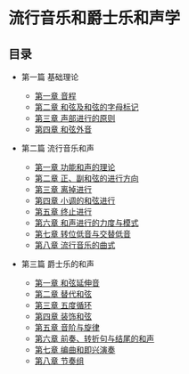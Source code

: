 # 流行音乐和爵士乐和声学

## 目录

- 第一篇 基础理论
  - [第一章 音程](chapter1-1.md)
  - [第二章 和弦及和弦的字母标记](chapter1-2.md)
  - [第三章 声部进行的原则](chapter1-3.md)
  - [第四章 和弦外音](chapter1-4.md)

- 第二篇 流行音乐和声
  - [第一章 功能和声的理论](chapter2-1.md)
  - [第二章 正、副和弦的进行方向](chapter2-2.md)
  - [第三章 离掉进行](chapter2-3.md)
  - [第四章 小调的和弦进行](chapter2-4.md)
  - [第五章 终止进行](chapter2-5.md)
  - [第六章 和声进行的力度与模式](chapter2-6.md)
  - [第七章 转位低音与交替低音](chapter2-7.md)
  - [第八章 流行音乐的曲式](chapter2-8.md)

- 第三篇 爵士乐的和声
  - [第一章 和弦延伸音](chapter3-1.md)
  - [第二章 替代和弦](chapter3-2.md)
  - [第三章 五度循环](chapter3-3.md)
  - [第四章 装饰和弦](chapter3-4.md)
  - [第五章 音阶与旋律](chapter3-5.md)
  - [第六章 前奏、转折句与结尾的和声](chapter3-6.md)
  - [第七章 编曲和即兴演奏](chapter3-7.md)
  - [第八章 节奏组](chapter3-8.md)
